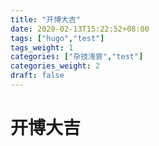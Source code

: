 ```yaml
---
title: "开博大吉"
date: 2020-02-13T15:22:52+08:00
tags: ["hugo","test"]
tags_weight: 1
categories: ["杂技浅尝","test"]
categories_weight: 2
draft: false
---
```

# 开博大吉
